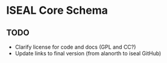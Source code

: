 # ISEAL Core Schema

## TODO

- Clarify license for code and docs (GPL and CC?)
- Update links to final version (from alanorth to iseal GitHub)
